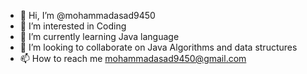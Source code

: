 - 👋 Hi, I’m @mohammadasad9450
- 👀 I’m interested in Coding 
- 🌱 I’m currently learning Java language
- 💞️ I’m looking to collaborate on Java Algorithms and data structures
- 📫 How to reach me mohammadasad9450@gmail.com

<!---
mohammadasad9450/mohammadasad9450 is a ✨ special ✨ repository because its `README.md` (this file) appears on your GitHub profile.
You can click the Preview link to take a look at your changes.
--->
